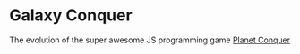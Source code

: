 # Galaxy Conquer
The evolution of the super awesome JS programming
game [Planet Conquer](https://github.com/goferito/planetConquer)

